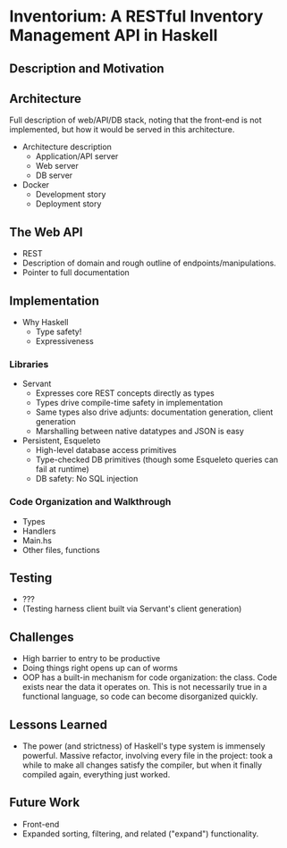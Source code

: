 # Inventorium: A RESTful Inventory Management API in Haskell

## Description and Motivation

## Architecture

Full description of web/API/DB stack, noting that the front-end is not implemented, but how it would be
served in this architecture.

- Architecture description
    - Application/API server
    - Web server
    - DB server
- Docker
    - Development story
    - Deployment story

## The Web API

- REST
- Description of domain and rough outline of endpoints/manipulations.
- Pointer to full documentation

## Implementation

- Why Haskell
    - Type safety!
    - Expressiveness

### Libraries

- Servant
    - Expresses core REST concepts directly as types
    - Types drive compile-time safety in implementation
    - Same types also drive adjunts: documentation generation, client generation
    - Marshalling between native datatypes and JSON is easy
- Persistent, Esqueleto
    - High-level database access primitives
    - Type-checked DB primitives (though some Esqueleto queries can fail at runtime)
    - DB safety: No SQL injection

### Code Organization and Walkthrough

- Types
- Handlers
- Main.hs 
- Other files, functions

## Testing

- ???
- (Testing harness client built via Servant's client generation)

## Challenges

- High barrier to entry to be productive
- Doing things right opens up can of worms 
- OOP has a built-in mechanism for code organization: the class. Code exists near the data it operates on.
  This is not necessarily true in a functional language, so code can become disorganized quickly.

## Lessons Learned

- The power (and strictness) of Haskell's type system is immensely powerful. Massive refactor, involving
  every file in the project: took a while to make all changes satisfy the compiler, but when it finally
  compiled again, everything just worked.

## Future Work

- Front-end
- Expanded sorting, filtering, and related ("expand") functionality.
